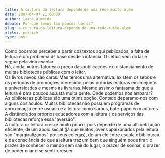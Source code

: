 ```yaml
---
title: A cultura da leitura depende de uma rede muito além
date: 2007-04-07 21:00:00
author: laura.almeida
debate: Por que lemos tão poucos livros?
slug: a-cultura-da-leitura-depende-de-uma-rede-muito-alem
status: publish 
type: post
---
```


Como podemos perceber a partir dos textos aqui publicados, a falta de leitura é um problema de base desde a infância. O déficit vem do lar e segue pela vida escolar.  
Há, ainda, outros fatores: o preço das publicações e o distanciamento de muitas bibliotecas públicas com o leitor.  
Os livros novos são caros. Mas temos uma alternativa: existem os sebos e os períodos de promoções oferecidos pelas próprias editoras em conjunto a universidades e mesmo às livrarias. Mesmo assim o fantasma de que a leitura é para poucos assusta muita gente. Onde podemos nos amparar?  
As bibliotecas públicas são uma ótima opção. Contudo deparamo-nos com alguns obstáculos. Muitas bibliotecas não possuem programas de aproximação entre usuário e a leitura como saraus, bate-papo com autores. A distância dos próprios educadores com a leitura e os serviços das bibliotecas reforça essa "aversão".  
A cultura da leitura cresce muito pouco, pois depende de uma alfabetização eficiente, de um apoio social (já que muitos jovens apaixonados pela leitura são "marginalizados" por seus colegas), de um elo entre escola e biblioteca e da consciência de que a leitura traz um bem que ninguém pode tirar: o prazer de conhecer o mundo sem sair do lugar, o prazer de sonhar, o prazer de poder criar e se sentir crescer.

